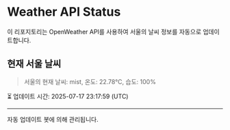 
# Weather API Status

이 리포지토리는 OpenWeather API를 사용하여 서울의 날씨 정보를 자동으로 업데이트합니다.

## 현재 서울 날씨
> 서울의 현재 날씨: mist, 온도: 22.78°C, 습도: 100%

⏳ 업데이트 시간: 2025-07-17 23:17:59 (UTC)

---
자동 업데이트 봇에 의해 관리됩니다.
